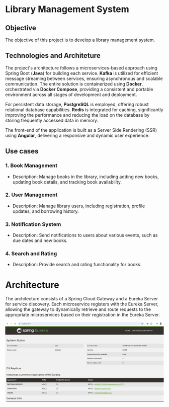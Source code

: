 # Library Management System
## Objective
The objective of this project is to develop a library management system.

## Technologies and Architeture
The project's architecture follows a microservices-based approach using Spring Boot (**Java**) for building each service. **Kafka** is utilized for efficient message streaming between services, ensuring asynchronous and scalable communication. The entire solution is containerized using **Docker**, orchestrated via **Docker Compose**, providing a consistent and portable environment across all stages of development and deployment.

For persistent data storage, **PostgreSQL** is employed, offering robust relational database capabilities. **Redis** is integrated for caching, significantly improving the performance and reducing the load on the database by storing frequently accessed data in memory.

The front-end of the application is built as a Server Side Rendering (SSR) using **Angular**, delivering a responsive and dynamic user experience.

## Use cases

### 1. Book Management

- Description: Manage books in the library, including adding new books, updating book details, and tracking book availability.

### 2. User Management

- Description: Manage library users, including registration, profile updates, and borrowing history.

### 3. Notification System
- Description: Send notifications to users about various events, such as due dates and new books.

### 4. Search and Rating
- Description: Provide search and rating functionality for books.



# Architecture

The architecture consists of a Spring Cloud Gateway and a Eureka Server for service discovery. Each microservice registers with the Eureka Server, allowing the gateway to dynamically retrieve and route requests to the appropriate microservices based on their registration in the Eureka Server.

![Eureka test](eureka.png)